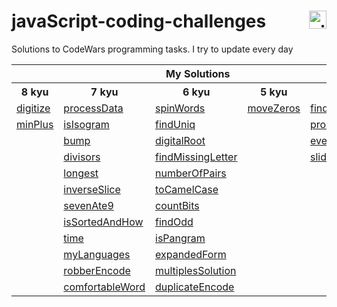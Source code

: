 # javaScript-coding-challenges <a href="https://www.codewars.com/users/DeSaad" target="_blank"> <img src="https://www.codewars.com/users/DeSaad/badges/small" alt="visitor counter" align="right" valign="center" height="28.5"/></a>

 Solutions to CodeWars programming tasks. I try to update every day


<p align='center'>
<table>
  <tr>
      <th colspan="6">My Solutions</th>
  </tr>
  <tr > 
      <th>8 kyu</th>
      <th>7 kyu</th>  
      <th>6 kyu</th>    
      <th>5 kyu</th>  
      <th>others</th>  
  </tr>
  <tr>
    <td><a href=" " >digitize</a></td>
    <td><a href="7kyu" >processData</a></td>
    <td><a href="6kyu" >spinWords</a></td> 
    <td><a href="5 kyu " >moveZeros</a></td>
    <td><a href="others " >find_median</a></td>
  </tr> 
  <tr>
    <td><a href=" " >minPlus</a></td>
    <td><a href="7kyu" >isIsogram</a></td>
    <td><a href="6kyu" >findUniq</a></td> 
    <td><a href="5 kyu " > </a></td>
    <td><a href="others " >product</a></td>
  </tr> 
  <tr>
    <td><a href=" " > </a></td>
    <td><a href="7kyu" >bump</a></td>
    <td><a href="6kyu" >digitalRoot</a></td> 
    <td><a href="5 kyu " > </a></td>
    <td><a href="others " >evenSort</a></td>
  </tr> 
  <tr>
    <td><a href=" " > </a></td>
    <td><a href="7kyu" >divisors</a></td>
    <td><a href="6kyu" >findMissingLetter</a></td> 
    <td><a href="5 kyu " > </a></td>
    <td><a href="others " >slidingWindow</a></td>
  </tr> 
  <tr>
    <td><a href=" " > </a></td>
    <td><a href="7kyu" >longest</a></td>
    <td><a href="6kyu" >numberOfPairs</a></td> 
    <td><a href="5 kyu " > </a></td>
    <td><a href="others " ></a></td>
  </tr> 
  <tr>
    <td><a href=" " > </a></td>
    <td><a href="7kyu" >inverseSlice</a></td>
    <td><a href="6kyu" >toCamelCase</a></td> 
    <td><a href="5 kyu " > </a></td>
    <td><a href="others " ></a></td>
  </tr> 
  <tr>
    <td><a href=" " > </a></td>
    <td><a href="7kyu" >sevenAte9</a></td>
    <td><a href="6kyu" >countBits</a></td> 
    <td><a href="5 kyu " > </a></td>
    <td><a href="others " ></a></td>
  </tr> 
  <tr>
    <td><a href=" " > </a></td>
    <td><a href="7kyu" >isSortedAndHow</a></td>
    <td><a href="6kyu" >findOdd</a></td> 
    <td><a href="5 kyu " > </a></td>
    <td><a href="others " ></a></td>
  </tr> 
  <tr>
    <td><a href=" " > </a></td>
    <td><a href="7kyu" >time</a></td>
    <td><a href="6kyu" >isPangram</a></td> 
    <td><a href="5 kyu " > </a></td>
    <td><a href="others " ></a></td>
  </tr> 
  <tr>
    <td><a href=" " > </a></td>
    <td><a href="7kyu" >myLanguages</a></td>
    <td><a href="6kyu" >expandedForm</a></td> 
    <td><a href="5 kyu " > </a></td>
    <td><a href="others " ></a></td>
  </tr> 
  <tr>
    <td><a href=" " > </a></td>
    <td><a href="7kyu" >robberEncode</a></td>
    <td><a href="6kyu" >multiplesSolution</a></td> 
    <td><a href="5 kyu " > </a></td>
    <td><a href="others " ></a></td>
  </tr> 
  <tr>
    <td><a href=" " > </a></td>
    <td><a href="7kyu" >comfortableWord</a></td>
    <td><a href="6kyu" >duplicateEncode</a></td> 
    <td><a href="5 kyu " > </a></td>
    <td><a href="others " ></a></td>
  </tr> 
    
</table>
</p> 
